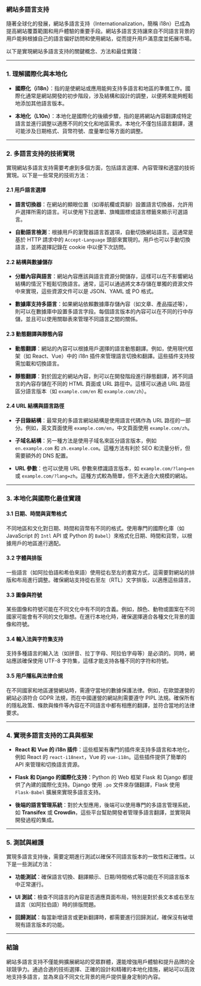 ### **網站多語言支持**

隨著全球化的發展，網站多語言支持（Internationalization，簡稱 i18n）已成為提高網站覆蓋範圍和用戶體驗的重要手段。網站多語言支持讓來自不同語言背景的用戶能夠根據自己的語言偏好訪問和使用網站，從而提升用戶滿意度並拓展市場。

以下是實現網站多語言支持的關鍵概念、方法和最佳實踐：

---

### **1. 理解國際化與本地化**

- **國際化（i18n）**：指的是使網站或應用能夠支持多語言和地區的準備工作。國際化通常是網站開發的初步階段，涉及結構和設計的調整，以便將來能夠輕鬆地添加其他語言版本。
  
- **本地化（L10n）**：本地化是國際化的後續步驟，指的是將網站內容翻譯成特定語言並進行調整以適應不同的文化和地區需求。本地化不僅包括語言翻譯，還可能涉及日期格式、貨幣符號、度量單位等方面的調整。

---

### **2. 多語言支持的技術實現**

實現網站多語言支持需要考慮到多個方面，包括語言選擇、內容管理和適當的技術實現。以下是一些常見的技術方法：

#### **2.1 用戶語言選擇**

- **語言切換器**：在網站的顯眼位置（如導航欄或頁腳）設置語言切換器，允許用戶選擇所需的語言。可以使用下拉選單、旗幟圖標或語言標籤來顯示可選語言。
  
- **自動語言檢測**：根據用戶的瀏覽器語言首選項，自動切換網站語言。這通常是基於 HTTP 請求中的 `Accept-Language` 頭部來實現的。用戶也可以手動切換語言，並將選擇記錄在 cookie 中以便下次訪問。

#### **2.2 結構與數據儲存**

- **分離內容與語言**：網站內容應該與語言資源分開儲存，這樣可以在不影響網站結構的情況下輕鬆切換語言。通常，這可以通過將文本存儲在單獨的資源文件中來實現，這些資源文件可以是 JSON、YAML 或 PO 格式。

- **數據庫支持多語言**：如果網站依賴數據庫存儲內容（如文章、產品描述等），則可以在數據庫中設置多語言字段。每個語言版本的內容可以在不同的行中存儲，並且可以使用關聯表來管理不同語言之間的關係。

#### **2.3 動態翻譯與靜態內容**

- **動態翻譯**：網站的內容可以根據用戶選擇的語言動態翻譯。例如，使用現代框架（如 React、Vue）中的 i18n 插件來管理語言切換和翻譯。這些插件支持按需加載和切換語言。

- **靜態翻譯**：對於固定的網站內容，則可以在開發階段進行靜態翻譯，將不同語言的內容存儲在不同的 HTML 頁面或 URL 路徑中。這樣可以通過 URL 路徑區分語言版本（如 `example.com/en` 和 `example.com/zh`）。

#### **2.4 URL 結構與語言路徑**

- **子目錄結構**：最常見的多語言網站結構是使用語言代碼作為 URL 路徑的一部分。例如，英文頁面使用 `example.com/en`，中文頁面使用 `example.com/zh`。

- **子域名結構**：另一種方法是使用子域名來區分語言版本，例如 `en.example.com` 和 `zh.example.com`。這種方法有利於 SEO 和流量分析，但需要額外的 DNS 配置。

- **URL 參數**：也可以使用 URL 參數來標識語言版本，如 `example.com/?lang=en` 或 `example.com/?lang=zh`。這種方式較為簡單，但不太適合大規模的網站。

---

### **3. 本地化與國際化最佳實踐**

#### **3.1 日期、時間與貨幣格式**

不同地區和文化對日期、時間和貨幣有不同的格式。使用專門的國際化庫（如 JavaScript 的 `Intl` API 或 Python 的 `Babel`）來格式化日期、時間和貨幣，以根據用戶的地區進行適配。

#### **3.2 字體與排版**

一些語言（如阿拉伯語和希伯來語）使用從右至左的書寫方式，這需要對網站的排版和布局進行調整。確保網站支持從右至左（RTL）文字排版，以適應這些語言。

#### **3.3 圖像與符號**

某些圖像和符號可能在不同文化中有不同的含義。例如，顏色、動物或圖案在不同國家可能會有不同的文化聯想。在進行本地化時，確保選擇適合各種文化背景的圖像和符號。

#### **3.4 輸入法與字符集支持**

支持多種語言的輸入法（如拼音、拉丁字母、阿拉伯字母等）是必須的。同時，網站應該確保使用 UTF-8 字符集，這樣才能支持各種不同的字符和符號。

#### **3.5 用戶隱私與法律合規**

在不同國家和地區運營網站時，需遵守當地的數據保護法律。例如，在歐盟運營的網站必須符合 GDPR 法規，而在中國運營的網站則需要遵守 PIPL 法規。確保所有的隱私政策、條款與條件等內容在不同語言中都有相應的翻譯，並符合當地的法律要求。

---

### **4. 實現多語言支持的工具與框架**

- **React 和 Vue 的 i18n 插件**：這些框架有專門的插件來支持多語言和本地化，例如 React 的 `react-i18next`，Vue 的 `vue-i18n`。這些插件提供了簡單的 API 來管理和切換語言資源。
  
- **Flask 和 Django 的國際化支持**：Python 的 Web 框架 Flask 和 Django 都提供了內建的國際化支持。Django 使用 `.po` 文件來存儲翻譯，Flask 使用 `Flask-Babel` 擴展來實現多語言支持。

- **後端的語言管理系統**：對於大型應用，後端可以使用專門的多語言管理系統，如 **Transifex** 或 **Crowdin**，這些平台幫助開發者管理多語言翻譯，並實現與開發過程的集成。

---

### **5. 測試與維護**

實現多語言支持後，需要定期進行測試以確保不同語言版本的一致性和正確性。以下是一些測試方法：

- **功能測試**：確保語言切換、翻譯顯示、日期/時間格式等功能在不同語言版本中正常運行。

- **UI 測試**：檢查不同語言的內容是否適應頁面布局，特別是對於長文本或右至左語言（如阿拉伯語）時的排版問題。

- **回歸測試**：每當新增語言或更新翻譯時，都需要進行回歸測試，確保沒有破壞現有語言版本的功能。

---

### **結論**

網站多語言支持不僅能夠擴展網站的受眾群體，還能增強用戶體驗和提升品牌的全球競爭力。通過合適的技術選擇、正確的設計和精確的本地化措施，網站可以高效地支持多語言，並為來自不同文化背景的用戶提供量身定制的內容。